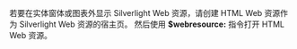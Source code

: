 若要在实体窗体或图表外显示 Silverlight Web 资源，请创建 HTML Web 资源作为 Silverlight Web 资源的宿主页。 然后使用 **$webresource:** 指令打开 HTML Web 资源。